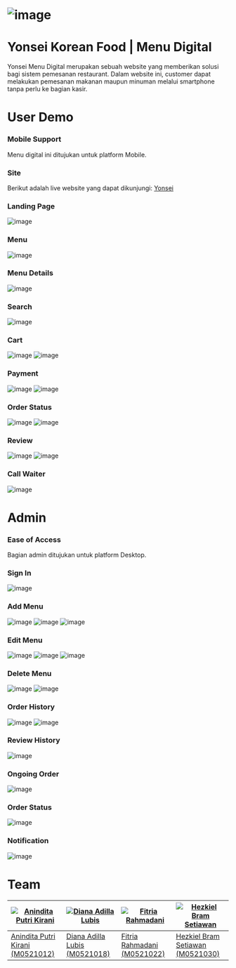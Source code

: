 # ![image](https://github.com/haizk/Yonsei-Korean-Food/assets/78388591/e5ba761a-d646-4452-97eb-d11977efa51b)

# Yonsei Korean Food | Menu Digital
Yonsei Menu Digital merupakan sebuah website yang memberikan solusi bagi sistem pemesanan restaurant. Dalam website ini, customer dapat melakukan pemesanan makanan maupun minuman melalui smartphone tanpa perlu ke bagian kasir.


# User Demo

### Mobile Support
Menu digital ini ditujukan untuk platform Mobile.

### Site
Berikut adalah live website yang dapat dikunjungi:  [Yonsei](https://yonsei.nasihosting.com)

### Landing Page
![image](https://github.com/haizk/Yonsei-Korean-Food/assets/78388591/b23adb18-7290-4908-9eab-b7b509bfc417)

### Menu
![image](https://github.com/haizk/Yonsei-Korean-Food/assets/78388591/71587126-b0fc-46fe-a8be-0f09263dfc6e)

### Menu Details
![image](https://github.com/haizk/Yonsei-Korean-Food/assets/78388591/798eb063-0733-4661-ae58-54528ec4f240)

### Search
![image](https://github.com/haizk/Yonsei-Korean-Food/assets/78388591/6aeec7c6-df9a-4d79-9637-8fd39b630e34)

### Cart
![image](https://github.com/haizk/Yonsei-Korean-Food/assets/78388591/6712140a-3584-40f0-8d42-84017912eb6f)
![image](https://github.com/haizk/Yonsei-Korean-Food/assets/78388591/7efc42e3-cfc3-4253-8150-20daddf075ed)

### Payment
![image](https://github.com/haizk/Yonsei-Korean-Food/assets/78388591/81ca1a8a-6bf3-49db-9af4-2480771b22e5)
![image](https://github.com/haizk/Yonsei-Korean-Food/assets/78388591/61f8904f-3355-4e75-a9e2-ed4bee63d73c)

### Order Status
![image](https://github.com/haizk/Yonsei-Korean-Food/assets/78388591/a678ab82-0314-4378-ba17-ac761f3a478c)
![image](https://github.com/haizk/Yonsei-Korean-Food/assets/78388591/4456d35c-4a4e-43a0-9039-030d81a5cb49)

### Review
![image](https://github.com/haizk/Yonsei-Korean-Food/assets/78388591/580e5133-927a-488e-a00d-404687020fb1)
![image](https://github.com/haizk/Yonsei-Korean-Food/assets/78388591/72da33e5-5f96-49b4-9059-5b79c262f953)

### Call Waiter
![image](https://github.com/haizk/Yonsei-Korean-Food/assets/78388591/0d1e1485-0bd2-4163-8e2a-0dbd430995f5)


# Admin

### Ease of Access
Bagian admin ditujukan untuk platform Desktop.

### Sign In
![image](https://github.com/haizk/Yonsei-Korean-Food/assets/78388591/eaf619ab-1477-4d13-83fa-ca4590208f70)

### Add Menu
![image](https://github.com/haizk/Yonsei-Korean-Food/assets/78388591/8ab2182f-fd12-4b27-b2ba-f48c0d7de7c8)
![image](https://github.com/haizk/Yonsei-Korean-Food/assets/78388591/116dd8d0-4950-4445-801e-760457c808e1)
![image](https://github.com/haizk/Yonsei-Korean-Food/assets/78388591/4a0650fc-6cf5-4a5e-ac6e-e8618d0b9375)

### Edit Menu
![image](https://github.com/haizk/Yonsei-Korean-Food/assets/78388591/a29af469-3abe-4499-bcf2-799136303f48)
![image](https://github.com/haizk/Yonsei-Korean-Food/assets/78388591/05719631-a63e-4c4f-9cb8-14b2bc51acc1)
![image](https://github.com/haizk/Yonsei-Korean-Food/assets/78388591/80defbc2-ebcf-45b0-bac7-03f6ed0a29a3)

### Delete Menu
![image](https://github.com/haizk/Yonsei-Korean-Food/assets/78388591/0216840c-1bc5-4817-981a-4e556245e837)
![image](https://github.com/haizk/Yonsei-Korean-Food/assets/78388591/7f29cf0d-5547-4dea-bdfc-f24489fcb35c)

### Order History
![image](https://github.com/haizk/Yonsei-Korean-Food/assets/78388591/70be6146-9e29-4975-9081-00c3e4c485c7)
![image](https://github.com/haizk/Yonsei-Korean-Food/assets/78388591/ddc5abfd-06ff-440d-8759-60b1e6d0c527)

### Review History
![image](https://github.com/haizk/Yonsei-Korean-Food/assets/78388591/a493ff6c-9da3-4011-8d41-f8f6696ddbdf)

### Ongoing Order
![image](https://github.com/haizk/Yonsei-Korean-Food/assets/78388591/90ff35be-4b16-46a8-af2c-06c6ca633b79)

### Order Status
![image](https://github.com/haizk/Yonsei-Korean-Food/assets/78388591/24b7b945-0a1a-4a55-8653-6fb1c8ddfde7)

### Notification
![image](https://github.com/haizk/Yonsei-Korean-Food/assets/78388591/9511c030-3679-47c1-bee5-49019222342d)


# Team

[![Anindita Putri Kirani](https://avatars.githubusercontent.com/u/87638112)](https://github.com/aniindyta) | [![Diana Adilla Lubis](https://avatars.githubusercontent.com/u/112463424)](https://github.com/dianaalbs) | [![Fitria Rahmadani](https://avatars.githubusercontent.com/u/91838067)](https://github.com/ftriara) | [![Hezkiel Bram Setiawan](https://avatars.githubusercontent.com/u/78388591)](https://github.com/haizk)
---|---|---|---
[Anindita Putri Kirani (M0521012)](https://github.com/aniindyta) | [Diana Adilla Lubis (M0521018)](https://github.com/dianaalbs) | [Fitria Rahmadani (M0521022)](https://github.com/ftriara) | [Hezkiel Bram Setiawan (M0521030)](https://github.com/haizk)
